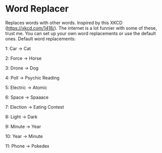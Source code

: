 # Word Replacer
Replaces words with other words. Inspired by this XKCD (https://xkcd.com/1418/).
The internet is a lot funnier with some of these, trust me.
You can set up your own word replacements or use the default ones.
Default word replacements:

1: Car -> Cat

2: Force -> Horse

3: Drone -> Dog

4: Poll -> Psychic Reading

5: Electric -> Atomic

6: Space -> Spaaace

7: Election -> Eating Contest

8: Light -> Dark

9: Minute -> Year

10: Year -> Minute

11: Phone -> Pokedex
